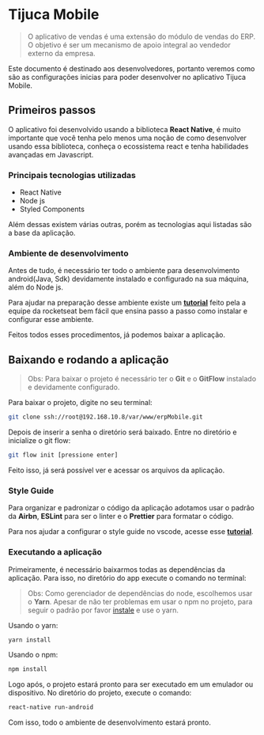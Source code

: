 # Tijuca Mobile

> O aplicativo de vendas é uma extensão do módulo de vendas do ERP. O objetivo é ser um mecanismo de apoio integral ao vendedor externo da empresa.

Este documento é destinado aos desenvolvedores, portanto veremos como são as configurações inicias para poder desenvolver no aplicativo Tijuca Mobile.

## Primeiros passos

O aplicativo foi desenvolvido usando a biblioteca **React Native**, é muito importante que você tenha pelo menos uma noção de como desenvolver usando essa biblioteca, conheça o ecossistema react e tenha habilidades avançadas em Javascript.

### Principais tecnologias utilizadas

- React Native
- Node js
- Styled Components

Além dessas existem várias outras, porém as tecnologias aqui listadas são a base da aplicação.

### Ambiente de desenvolvimento

Antes de tudo, é necessário ter todo o ambiente para desenvolvimento android(Java, Sdk) devidamente instalado e configurado na sua máquina, além do Node js.

Para ajudar na preparação desse ambiente existe um [**tutorial**](https://github.com/Rocketseat/ambiente-react-native) feito pela a equipe da rocketseat bem fácil que ensina passo a passo como instalar e configurar esse ambiente.

Feitos todos esses procedimentos, já podemos baixar a aplicação.

## Baixando e rodando a aplicação

> Obs: Para baixar o projeto é necessário ter o **Git** e o **GitFlow** instalado e devidamente configurado.

Para baixar o projeto, digite no seu terminal:

```bash
git clone ssh://root@192.168.10.8/var/www/erpMobile.git
```

Depois de inserir a senha o diretório será baixado. Entre no diretório e inicialize o git flow:

```bash
git flow init [pressione enter]
```

Feito isso, já será possível ver e acessar os arquivos da aplicação.

### Style Guide

Para organizar e padronizar o código da aplicação adotamos usar o padrão da **Airbn**, **ESLint** para ser o linter e o **Prettier** para formatar o código.

Para nos ajudar a configurar o style guide no vscode, acesse esse [**tutorial**](https://drive.google.com/open?id=15VZQ7sAP4eqlpCVr_eXIpqGPJMKk9_bV).

### Executando a aplicação

Primeiramente, é necessário baixarmos todas as dependências da aplicação. Para isso, no diretório do app execute o comando no terminal:

> Obs: Como gerenciador de dependências do node, escolhemos usar o **Yarn**. Apesar de não ter problemas em usar o npm no projeto, para seguir o padrão por favor [instale](https://yarnpkg.com/lang/en/docs/install/#debian-stable) e use o yarn.

Usando o yarn:

```bash
yarn install
```

Usando o npm:

```bash
npm install
```

Logo após, o projeto estará pronto para ser executado em um emulador ou dispositivo. No diretório do projeto, execute o comando:

```bash
react-native run-android
```

Com isso, todo o ambiente de desenvolvimento estará pronto.
